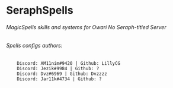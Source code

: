 # SeraphSpells
###### MagicSpells skills and systems for Owari No Seraph-titled Server
###### Spells configs authors: 
		Discord: AM11nim#9420 | Github: LillyCG
		Discord: Jezik#9984 | Github: ?
		Discord: Dvz#6969 | Github: Dvzzzz
		Discord: Jar11k#4734 | Github: ?
